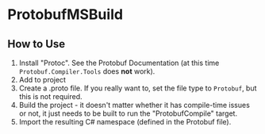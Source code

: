 # ProtobufMSBuild

## How to Use

1. Install "Protoc". See the Protobuf Documentation (at this time `Protobuf.Compiler.Tools` does **not** work).
2. Add to project
3. Create a .proto file. If you really want to, set the file type to `Protobuf`, but this is not required.
4. Build the project - it doesn't matter whether it has compile-time issues or not, it just needs to be built to run the "ProtobufCompile" target.
5. Import the resulting C# namespace (defined in the Protobuf file).